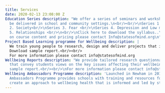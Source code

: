 ```yaml
---
title: Services
date: 2020-02-13 23:08:00 Z
Education Series description: "We offer a series of seminars and workshops that can
  be delivered in school and community settings.\n<br/><br/>\nSeries 1. Identity <br/>\nSeries
  2. Society<br/>\nSeries 3. Fear <br/>\nSeries 4. Depression and Low mood<br/> \nSeries
  5. Relationships <br/>\n<br/>\nClick here to download the syllabus..\nFor more information
  on course content and pricing please contact Info@statesofmind.org\n"
Project Based Learning programme for Wellbeing description: |
  We train young people to research, design and deliver projects that improve wellbeing in their school.
  Download sample report.<br/><br/>
  For more information please contact info@statesofmind.org
Wellbeing Reports description: "We provide tailored research questionnaires and reports
  that convey students views on the key issues affecting their wellbeing at school.<br/><br/>\nDownload
  sample report.<br/><br/>\nFor more information please contact info@statesofmind.org\n "
Wellbeing Ambassadors Programme description: 'Launched in Newham in 2019, our Wellbeing
  Ambassadors Programme provides schools with training and resources for schools to
  create an approach to wellbeing health that is informed and led by students. '
---
```


